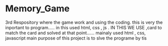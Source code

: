 # Memory_Game
3rd Respository
where the game work and using the coding.
this is very the inportant to program.....
in this used html, css , js . IN THIS WE USE ,card to match the card and solved at that point......
mainaly used html , css, javascript
main purpose of this project is to slve the programe
by tis 
